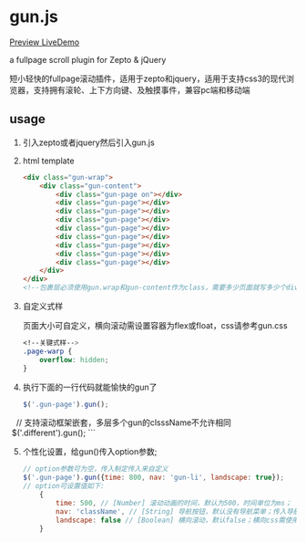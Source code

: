 # gun.js

<a href="https://win5do.github.io/gun.js/" target="_blank">Preview LiveDemo</a>

a fullpage scroll plugin for Zepto &amp; jQuery

短小轻快的fullpage滚动插件，适用于zepto和jquery，适用于支持css3的现代浏览器，支持拥有滚轮、上下方向键、及触摸事件，兼容pc端和移动端

## usage

1. 引入zepto或者jquery然后引入gun.js

2. html template
    
    ```html
    <div class="gun-wrap">
        <div class="gun-content">
            <div class="gun-page on"></div>
            <div class="gun-page"></div>
            <div class="gun-page"></div>
            <div class="gun-page"></div>
            <div class="gun-page"></div>
            <div class="gun-page"></div>
            <div class="gun-page"></div>
            <div class="gun-page"></div>
            <div class="gun-page"></div>
        </div>
    </div>
    <!--包裹层必须使用gun.wrap和gun-content作为class，需要多少页面就写多少个div.gun-page，可以设置多个class来自定义每页的css-->
    ```
          
3. 自定义式样
    
    页面大小可自定义，横向滚动需设置容器为flex或float，css请参考gun.css

    ```css
    <!--关键式样-->
    .page-warp {
        overflow: hidden;
    }
    ```

4. 执行下面的一行代码就能愉快的gun了
                        
    ```js
    $('.gun-page').gun();
    // 支持滚动框架嵌套，多层多个gun的clsssName不允许相同
    $('.different').gun();
    ```

5. 个性化设置，给gun()传入option参数;

    ```js
    // option参数可为空，传入制定传入来自定义
    $('.gun-page').gun({time: 800, nav: 'gun-li', landscape: true});
    // option可设置值如下:
        {
            time: 500, // [Number] 滚动动画的时间，默认为500，时间单位为ms；
            nav: 'className', // [String] 导航按钮，默认没有导航菜单；传入导航按钮的className启用，点击切换至对应屏，按钮结构和式样参考demo
            landscape: false // [Boolean] 横向滚动，默认false；横向css需使用float或flex，参考demo
        }
    ```
